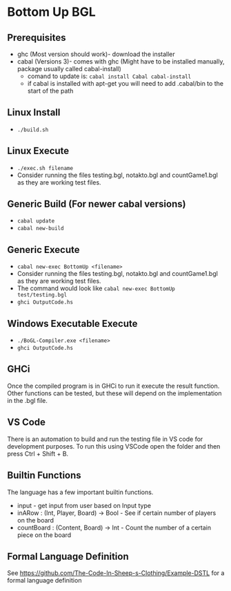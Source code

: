 # Bottom Up BGL

## Prerequisites
* ghc (Most version should work)- download the installer
* cabal (Versions 3)- comes with ghc (Might have to be installed manually, package usually called cabal-install)
  * comand to update is: `cabal install Cabal cabal-install`
  * if cabal is installed with apt-get you will need to add .cabal/bin to the start of the path

## Linux Install
* `./build.sh`

## Linux Execute
* `./exec.sh filename`
* Consider running the files testing.bgl, notakto.bgl and countGame1.bgl as they are working test files.

## Generic Build (For newer cabal versions)
* `cabal update`
* `cabal new-build`

## Generic Execute
* `cabal new-exec BottomUp <filename>`
* Consider running the files testing.bgl, notakto.bgl and countGame1.bgl as they are working test files.
* The command would look like `cabal new-exec BottomUp test/testing.bgl`
* `ghci OutputCode.hs`

## Windows Executable Execute
* `./BoGL-Compiler.exe <filename>`
* `ghci OutputCode.hs`

## GHCi
Once the compiled program is in GHCi to run it execute the result function. Other functions can be tested, but these will depend on the implementation in the .bgl file.

## VS Code
There is an automation to build and run the testing file in VS code for development purposes. To run this using VSCode open the folder and then press Ctrl + Shift + B.

## Builtin Functions
The language has a few important builtin functions.
* input - get input from user based on Input type
* inARow : (Int, Player, Board) -> Bool - See if certain number of players on the board
* countBoard : (Content, Board) -> Int - Count the number of a certain piece on the board

## Formal Language Definition
See https://github.com/The-Code-In-Sheep-s-Clothing/Example-DSTL for a formal language definition
